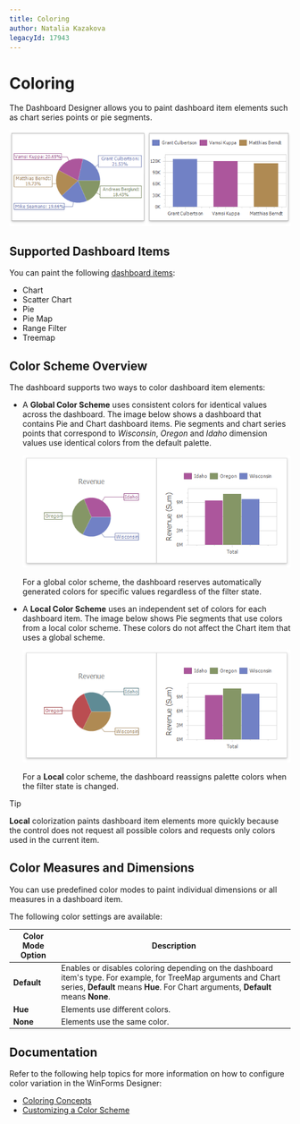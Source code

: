 ```yaml
---
title: Coloring
author: Natalia Kazakova
legacyId: 17943
---
```

# Coloring
The Dashboard Designer allows you to paint dashboard item elements such as chart series points or pie segments.

![Coloring_GlobalColors](../../../images/coloring_globalcolors25370.png)

## Supported Dashboard Items
You can paint the following [dashboard items](../dashboard-item-settings.md):

* Chart
* Scatter Chart
* Pie
* Pie Map
* Range Filter
* Treemap

## Color Scheme Overview
The dashboard supports two ways to color dashboard item elements:

* A **Global Color Scheme** uses consistent colors for identical values across the dashboard. The image below shows a dashboard that contains Pie and Chart dashboard items. Pie segments and chart series points that correspond to _Wisconsin_, _Oregon_ and _Idaho_ dimension values use identical colors from the default palette.
	
	![wdd-coloring-global-scheme](../../../images/wdd-coloring-global-scheme126076.png)
	
	 For a global color scheme, the dashboard reserves automatically generated colors for specific values regardless of the filter state.
* A **Local Color Scheme** uses an independent set of colors for each dashboard item. The image below shows Pie segments that use colors from a local color scheme. These colors do not affect the Chart item that uses a global scheme.

	![common-coloring-local-scheme](../../../images/common-coloring-local-scheme.png)
	
	 For a **Local** color scheme, the dashboard reassigns palette colors when the filter state is changed.

>[!TIP]
>**Local** colorization paints dashboard item elements more quickly because the control does not request all possible colors and requests only colors used in the current item.

## Color Measures and Dimensions
You can use predefined color modes to paint individual dimensions or all measures in a dashboard item.

The following color settings are available:

| Color Mode Option | Description |
|---|---|
| **Default** | Enables or disables coloring depending on the dashboard item's type. For example, for TreeMap arguments and Chart series, **Default** means **Hue**. For Chart arguments, **Default** means **None**.  |
| **Hue** | Elements use different colors. |
| **None** | Elements use the same color. |

## Documentation

Refer to the following help topics for more information on how to configure color variation in the WinForms Designer:

* [Coloring Concepts](coloring/coloring-concepts.md)
* [Customizing a Color Scheme](coloring/customizing-a-color-scheme.md) 